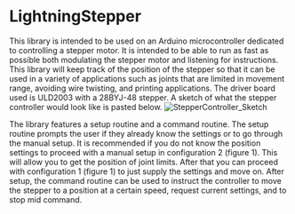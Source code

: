 # LightningStepper
This library is intended to be used on an Arduino microcontroller dedicated to controlling a stepper motor. It is intended to be able to run as fast as possible both modulating the stepper motor and listening for instructions. This library will keep track of the position of the stepper so that it can be used in a variety of applications such as joints that are limited in movement range, avoiding wire twisting, and printing applications. The driver board used is ULD2003 with a 28BYJ-48 stepper. A sketch of what the stepper controller would look like is pasted below.
![StepperController_Sketch](https://user-images.githubusercontent.com/62961062/187457913-62ef2d7e-7b14-4bd5-ab6c-1cd0f7808e87.jpg)

The library features a setup routine and a command routine. The setup routine prompts the user if they already know the settings or to go through the manual setup. It is recommended if you do not know the position settings to proceed with a manual setup in configuration 2 (figure 1). This will allow you to get the position of joint limits. After that you can proceed with configuration 1 (figure 1) to just supply the settings and move on. After setup, the command routine can be used to instruct the controller to move the stepper to a position at a certain speed, request current settings, and to stop mid command. 

